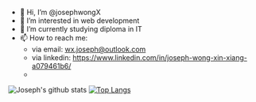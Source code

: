 - 👋 Hi, I’m @josephwongX
- 👀 I’m interested in web development
- 🌱 I’m currently studying diploma in IT <!-- - 💞️ I’m looking to collaborate on ... -->
- 📫 How to reach me: 
    - via email:      wx.joseph@outlook.com
    - via linkedin:   https://www.linkedin.com/in/joseph-wong-xin-xiang-a079461b6/
    -  
![Joseph's github stats](https://github-readme-stats.vercel.app/api?username=josephwongX)
[![Top Langs](https://github-readme-stats.vercel.app/api/top-langs/?username=josephwongX&layout=compact)](https://github.com/anuraghazra/github-readme-stats)
<!---
josephwongX/josephwongX is a ✨ special ✨ repository because its `README.md` (this file) appears on your GitHub profile.
You can click the Preview link to take a look at your changes.
--->
